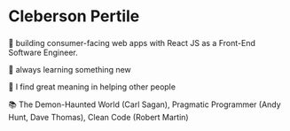 # Cleberson Pertile

###

<!--
**cpertile/cpertile** is a ✨ _special_ ✨ repository because its `README.md` (this file) appears on your GitHub profile.
-->

🔭 building consumer-facing web apps with React JS as a Front-End Software Engineer.

🌱 always learning something new

👥 I find great meaning in helping other people

📚 The Demon-Haunted World (Carl Sagan), Pragmatic Programmer (Andy Hunt, Dave Thomas), Clean Code (Robert Martin)
